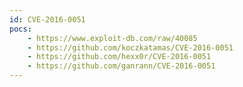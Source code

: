 ```yaml
---
id: CVE-2016-0051
pocs: 
    - https://www.exploit-db.com/raw/40085
    - https://github.com/koczkatamas/CVE-2016-0051
    - https://github.com/hexx0r/CVE-2016-0051
    - https://github.com/ganrann/CVE-2016-0051
---
```

